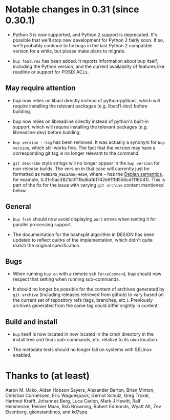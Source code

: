 
Notable changes in 0.31 (since 0.30.1)
======================================

* Python 3 is now supported, and Python 2 support is deprecated.  It's
  possible that we'll stop new development for Python 2 fairly soon.
  If so, we'll probably continue to fix bugs in the last Python 2
  compatible version for a while, but please make plans to migrate.

* `bup features` has been added.  It reports information about bup
  itself, including the Python version, and the current availability
  of features like readline or support for POSIX ACLs.

May require attention
---------------------

* bup now relies on libacl directly instead of python-pylibacl, which
  will require installing the relevant packages (e.g. libacl1-dev)
  before building.

* bup now relies on libreadline directly instead of python's built-in
  support, which will require installing the relevant packages
  (e.g. libreadline-dev) before building.

* `bup version --tag` has been removed.  It was actually a synonym for
  `bup version`, which still works fine.  The fact that the version
  may have a corresponding git tag is no longer relevant to the
  command.

* `git describe` style strings will no longer appear in the `bup
  version` for non-release builds.  The version in that case will
  currently just be formatted as `PENDING_RELEASE~HASH`, where `~` has
  the [Debian semantics](https://www.debian.org/doc/debian-policy/ch-controlfields.html#version),
  for example, 0.31~5ac3821c0f1fbd6a1b1742e91ffd556cd1116041).  This
  is part of the fix for the issue with varying `git archive` content
  mentioned below.

General
-------

* `bup fsck` should now avoid displaying `par2` errors when testing it
  for parallel processing support.

* The documentation for the hashsplit algorithm in DESIGN has been
  updated to reflect quirks of the implementation, which didn't quite
  match the original specification.

Bugs
----

* When running `bup on` with a remote ssh `ForceCommand`, bup should
  now respect that setting when running sub-commands.

* It should no longer be possible for the content of archives generated
  by `git archive` (including releases retrieved from github) to vary
  based on the current set of repository refs (tags, branches, etc.).
  Previously archives generated from the same tag could differ
  slightly in content.

Build and install
-----------------

* `bup` itself is now located in now located in the cmd/ directory in
  the install tree and finds sub-commands, etc. relative to its own
  location.

* The metadata tests should no longer fail on systems with SELinux
  enabled.

Thanks to (at least)
====================

Aaron M. Ucko, Aidan Hobson Sayers, Alexander Barton, Brian Minton,
Christian Cornelssen, Eric Waguespack, Gernot Schulz, Greg Troxel,
Hartmut Krafft, Johannes Berg, Luca Carlon, Mark J Hewitt, Ralf
Hemmecke, Reinier Maas, Rob Browning, Robert Edmonds, Wyatt Alt, Zev
Eisenberg, gkonstandinos, and kd7spq
